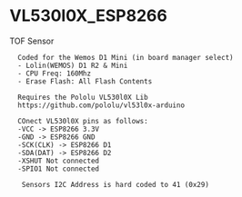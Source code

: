 # VL530l0X_ESP8266
TOF Sensor


      Coded for the Wemos D1 Mini (in board manager select)
      - Lolin(WEMOS) D1 R2 & Mini
      - CPU Freq: 160Mhz
      - Erase Flash: All Flash Contents

      Requires the Pololu VL530l0X Lib
      https://github.com/pololu/vl53l0x-arduino
      
      COnect VL530l0X pins as follows:
      -VCC -> ESP8266 3.3V
      -GND -> ESP8266 GND
      -SCK(CLK) -> ESP8266 D1
      -SDA(DAT) -> ESP8266 D2
      -XSHUT Not connected
      -SPIO1 Not connected
	  
	   Sensors I2C Address is hard coded to 41 (0x29)
	  
